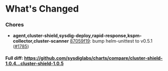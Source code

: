 # What's Changed

### Chores
- **agent,cluster-shield,sysdig-deploy,rapid-response,kspm-collector,cluster-scanner** [87059f19](https://github.com/sysdiglabs/charts/commit/87059f1992b6bf1c133ef96937ea2da90fa7d8a1): bump helm-unittest to v0.5.1 ([#1785](https://github.com/sysdiglabs/charts/issues/1785))
#### Full diff: https://github.com/sysdiglabs/charts/compare/cluster-shield-1.0.4...cluster-shield-1.0.5
